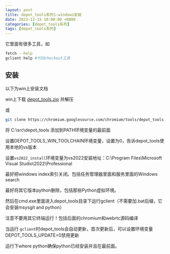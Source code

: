 ```yaml
---
layout: post
title: depot_tools系列1:windows安装
date: 2023-12-15 10:00:00 +0800
categories: [depot_tools系列]
tags: [depot_tools系列]
---
```

它里面有很多工具，如

```bash
fetch --help
gclient help #代码checkout工具
```

## 安装

以下为win上安装文档

win上下载 [depot_tools.zip](https://storage.googleapis.com/chrome-infra/depot_tools.zip) 并解压

或 

```bash
git clone https://chromium.googlesource.com/chromium/tools/depot_tools.git
```

将 C:\src\depot_tools 添加到PATH环境变量的最前面

设置DEPOT_TOOLS_WIN_TOOLCHAIN环境变量，设置为0，告诉depot_tools使用本地的vs版本

设置`vs2022_install`环境变量为vs2022安装地址：C:\Program Files\Microsoft Visual Studio\2022\Professional

最好把windows index索引关闭。包括任务管理器里面和服务里面的Windows search

最好将其它版本python删除，包括那些Python虚拟环境。

然后在cmd.exe里面进入depot_tools目录下运行gclient（不需要加.bat后缀，它会安装msysgit and python）

注意不要用其它终端运行！包括后面的chromium和webrtc源码编译

当运行 `gclient`时depot_tools会自动更新，首次更新后，可以设置环境变量DEPOT_TOOLS_UPDATE=0禁用更新

运行下where python确保python已经安装并且在最前面。